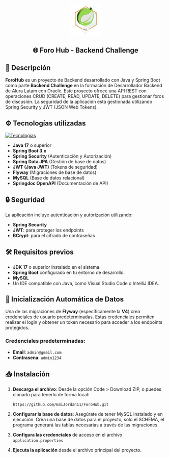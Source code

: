 <div align="center">
  <img src="./src/main/resources/img/badge-forohub.png" alt="Logo" height="100">
  <h2>
    🌐 Foro Hub - Backend Challenge
  </h2>
</div> 

## 📖 Descripción
**ForoHub** es un proyecto de Backend desarrollado con Java y Spring Boot como parte **Backend Challenge** en la formación de Desarrollador Backend de Alura Latam con Oracle. Este proyecto ofrece una API REST con operaciones CRUD (CREATE, READ, UPDATE, DELETE) para gestionar foros de discusión. La seguridad de la aplicación está gestionada utilizando Spring Security y JWT (JSON Web Tokens).

## ⚙️ Tecnologías utilizadas
[![Tecnologias](https://skillicons.dev/icons?i=java,spring,mysql,maven,idea,git)](https://skillicons.dev)
- **Java 17** o superior
- **Spring Boot 3.x**
- **Spring Security** (Autenticación y Autorización)
- **Spring Data JPA** (Gestión de base de datos)
- **JWT (Java JWT)** (Tokens de seguridad)
- **Flyway** (Migraciones de base de datos)
- **MySQL** (Base de datos relacional)
- **Springdoc OpenAPI** (Documentación de API)

## 🔒 Seguridad
La aplicación incluye autenticación y autorización utilizando:
- **Spring Security**
- **JWT**: para proteger los endpoints
- **BCrypt**: para el cifrado de contraseñas

## 🛠️ Requisitos previos
- **JDK 17** o superior instalado en el sistema.
- **Spring Boot** configurado en tu entorno de desarrollo.
- **MySQL**
- Un IDE compatible con Java, como Visual Studio Code o IntelliJ IDEA.

## 🔑 Inicialización Automática de Datos
Una de las migraciones de **Flyway** (específicamente la **V4**) crea credenciales de usuario predeterminadas. Estas credenciales permiten realizar el login y obtener un token necesario para acceder a los endpoints protegidos.

### Credenciales predeterminadas:
- **Email**: `admin@gmail.com`
- **Contrasena**: `admin1234`

## 📥 Instalación
1. **Descarga el archivo**: Desde la opción Code > Download ZIP, o puedes clonarlo para tenerlo de forma local:
    ```bash
    https://github.com/EmiJordan11/ForoHub.git

2. **Configurar la base de datos**: Asegúrate de tener MySQL instalado y en ejecución. Crea una base de datos para el proyecto, solo el SCHEMA, el programa generará las tablas necesarias a través de las migraciones.

3. **Configura las credenciales** de acceso en el archivo `application.properties`

4. **Ejecuta la aplicación** desde el archivo principal del proyecto.